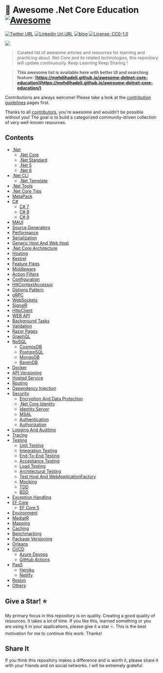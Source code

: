 # 🎨 Awesome .Net Core Education [![Awesome](https://awesome.re/badge-flat2.svg)](https://awesome.re)
[![Twitter URL](https://img.shields.io/badge/-@mehdi_hadeli-%231DA1F2?style=flat-square&logo=twitter&logoColor=ffffff)](https://twitter.com/mehdi_hadeli)
[![Linkedin Url URL](https://img.shields.io/badge/-mehdihadeli-blue?style=flat-square&logo=linkedin&logoColor=ffffff)](https://www.linkedin.com/in/mehdihadeli/)
[![blog](https://img.shields.io/badge/blog-dotnetuniversity.com-brightgreen?style=flat-square)](https://dotnetuniversity.com/)
[![License: CC0-1.0](https://img.shields.io/badge/License-CC0%201.0-brightgreen.svg?style=flat-square)](http://creativecommons.org/publicdomain/zero/1.0/)

![](https://github.com/mehdihadeli/awesome-dotnet-core-education/banner.jpg)

> Curated list of awesome articles and resources for learning and practicing about .Net Core and its related technologies, this repository will update continuously. Keep Learning Keep Sharing !

> **This awesome list is available here with better UI and searching feature: [https://mehdihadeli.github.io/awesome-dotnet-core-education](https://mehdihadeli.github.io/awesome-dotnet-core-education/)**


Contributions are always welcome! Please take a look at the [contribution guidelines](https://github.com/mehdihadeli/awesome-dotnet-core-education/blob/master/contributing.md) pages first.

Thanks to all [contributors](https://github.com/mehdihadeli/awesome-dotnet-core-education/graphs/contributors), you're awesome and wouldn't be possible without you! The goal is to build a categorized community-driven collection of very well-known resources.


## Contents

- [.Net](docs/dotnet/dotnet.md)
  - [.Net Core](dotnet/dotnet-core.md)
  - [.Net Standard](dotnet/dotnet-standard.md)
  - [.Net 5](dotnet/dotnet5.md)
  - [.Net 6](dotnet/dotnet6.md)
- [.Net CLI](dotnet-cli/dotnet-cli.md)
  - [.Net Template](dotnet-cli/dotnet-template.md)
- [.Net Tools](dotnet-tools.md)
- [.Net Core Tips](dotnet-core-tips.md)
- [MetaPack](metapack.md)
- [C#](c#/c#.md)
  - [C# 7](c#/c#7.md)
  - [C# 8](c#/c#8.md)
  - [C# 9](c#/c#9.md)
- [MAUI](maui.md)
- [Source Generators](source-generators.md)
- [Performance](performance.md)
- [Serialization](serialization.md)
- [Generic Host And Web Host](generic-host.md)
- [.Net Core Architecture](dotnet-core-architecture.md)
- [Hosting](hosting.md)
- [Kestrel](kestrel.md)
- [Feature Flags](feature-flags.md)
- [Middleware](middleware.md)
- [Action Filters](action-filters.md)
- [Configuration](configuration.md)
- [HttContextAccessor](httpcontext-accessor.md)
- [Options Pattern](options-pattern.md)
- [gRPC](grpc.md)
- [WebSockets](web-sockets.md)
- [SignalR](signalr.md)
- [HttpClient](httpclient.md)
- [WEB API](web-api.md)
- [Background Tasks](background-tasks.md)
- [Validation](validation.md)
- [Razor Pages](razor-pages.md)
- [GraphQL](graphql.md)
- [NoSQL](nosql/nosql.md)
  - [CosmosDB](nosql/cosmosdb.md)
  - [PostgreSQL](nosql/postgrsql.md)
  - [MongoDB](nosql/mongodb.md)
  - [RavenDB](nosql/ravendb.md)
- [Docker](docker.md)
- [API Versioning](api-versioning.md)
- [Hosted Service](hosted-service.md)
- [Routing](routing.md)
- [Dependency Injection](dependency-injection.md)
- [Security](security/security.md)
  - [Encryption And Data Protection](security/encryption.md)
  - [.Net Core Identity](security/dotnet-identity.md)
  - [Identity Server](security/identity-server.md)
  - [MSAL](security/msal.md)
  - [Authentication](security/authentication.md)
  - [Authorization](security/authorization.md)
- [Logging And Auditing](logging.md)
- [Tracing](tracing.md)
- [Testing](testing/testing.md)
  - [Unit Testing](testing/unit-testing.md)
  - [Integration Testing](testing/integration-testing.md)
  - [End-To-End Testing](testing/end-to-end-testing.md)
  - [Acceptance Testing](testing/acceptance-testing.md)
  - [Load Testing](testing/load-testing.md)
  - [Architectural Testing](testing/architectural-testing.md)
  - [Test Host And WebApplicationFactory](testing/test-host.md)
  - [Mocking](testing/mocking.md)
  - [TDD](testing/tdd.md)
  - [BDD](testing/bdd.md)
- [Exception Handling](exception-handling.md)
- [EF Core](ef-core/ef-core.md)
  - [EF Core 5](ef-core/ef-core5.md)
- [Environment](environment.md)
- [MediatR](mediatr.md)
- [Mapping](mapping.md)
- [Caching](caching.md)
- [Benchmarking](benchmarking.md)
- [Package Versioning](package-versioning.md)
- [Orleans](orleans.md)
- [CI/CD](ci-cd/ci-cd.md)
  - [Azure Devops](ci-cd/azure-devops.md)
  - [GitHub Actions](ci-cd/gitHub-actions.md)
- [PaaS](paas/paas.md)
  - [Heroku](paas/heroku.md)
  - [Netlify](paas/netlify.md)
- [Roslyn](roslyn.md)
- [Others](others.md)

## Give a Star! ⭐️

My primary focus in this repository is on quality. Creating a good quality of resources. It takes a lot of time. If you like this, learned something or you are using it in your applications, please give it a star ⭐. This is the best motivation for me to continue this work. Thanks!

## Share It

If you think this repository makes a difference and is worth it, please share it with your friends and on social networks. I will be extremely grateful.

